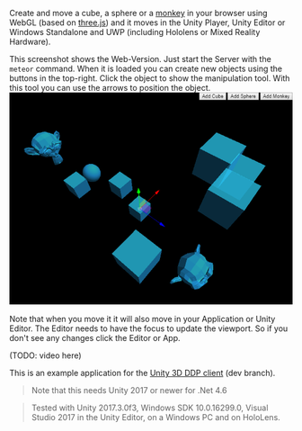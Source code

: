 Create and move a cube, a sphere or a [monkey](https://en.wikipedia.org/wiki/Blender_(software)#Suzanne) in your browser using WebGL (based on [three.js](https://github.com/mrdoob/three.js/)) and it moves in the Unity Player, Unity Editor or Windows Standalone and UWP (including Hololens or Mixed Reality Hardware).

This screenshot shows the Web-Version. Just start the Server with the `meteor` command. When it is loaded you can create new objects using the buttons in the top-right. Click the object to show the manipulation tool. With this tool you can use the arrows to position the object.
![Screenshot](move_geometry_objects_screenshot.png?raw=true "Screenshot showing the Web-Version")

Note that when you move it it will also move in your Application or Unity Editor. The Editor needs to have the focus to update the viewport. So if you don't see any changes click the Editor or App.

(TODO: video here)

This is an example application for the [Unity 3D DDP client](https://github.com/green-coder/unity3d-ddp-client) (dev branch).

> Note that this needs Unity 2017 or newer for .Net 4.6 

> Tested with Unity 2017.3.0f3, Windows SDK 10.0.16299.0, Visual Studio 2017 in the Unity Editor, on a Windows PC and on HoloLens.